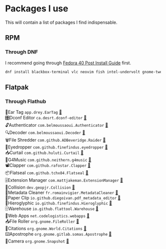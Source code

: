# Packages I use
This will contain a list of packages I find indispensable.

## RPM
### Through DNF
 I recommend going through [Fedora 40 Post Install Guide](https://github.com/devangshekhawat/Fedora-40-Post-Install-Guide) first.

```bash
dnf install blackbox-terminal vlc neovim fish intel-undervolt gnome-tweaks aria2 yt-dlp
```

## Flatpak
### Through Flathub
📝Ear Tag `app.drey.EarTag` [🔗](https://flathub.org/apps/app.drey.EarTag)\
🎛️Dconf Editor `ca.desrt.dconf-editor` [🔗](https://flathub.org/apps/ca.desrt.dconf-editor)\
🔓Authenticator `com.belmoussaoui.Authenticator` [🔗](https://flathub.org/apps/com.belmoussaoui.Authenticator)\
🔍Decoder `com.belmoussaoui.Decoder` [🔗](https://flathub.org/apps/com.belmoussaoui.Decoder)\
🗑️File Shredder `com.github.ADBeveridge.Raider` [🔗](https://flathub.org/apps/com.github.ADBeveridge.Raider)\
🎨Eyedropper `com.github.finefindus.eyedropper` [🔗](https://flathub.org/apps/com.github.finefindus.eyedropper)\
📥Curtail `com.github.huluti.Curtail` [🔗](https://flathub.org/apps/com.github.huluti.Curtail)\
🎷G4Music `com.github.neithern.g4music` [🔗](https://flathub.org/apps/com.github.neithern.g4music)\
📽️Clapper `com.github.rafostar.Clapper` [🔗](https://flathub.org/apps/com.github.rafostar.Clapper)\
📦Flatseal `com.github.tchx84.Flatseal` [🔗](https://flathub.org/apps/com.github.tchx84.Flatseal)\
🎚️Extension Manager `com.mattjakeman.ExtensionManager` [🔗](https://flathub.org/apps/com.mattjakeman.ExtensionManager)\
🪪Collision `dev.geopjr.Collision` [🔗](https://flathub.org/apps/dev.geopjr.Collision)\
🧽Metadata Cleaner `fr.romainvigier.MetadataCleaner` [🔗](https://flathub.org/apps/fr.romainvigier.MetadataCleaner)\
📝Paper Clip `io.github.diegoivan.pdf_metadata_editor` [🔗](https://flathub.org/apps/io.github.diegoivan.pdf_metadata_editor)\
🔣Hieroglyphic `io.github.finefindus.Hieroglyphic` [🔗](https://flathub.org/apps/io.github.finefindus.Hieroglyphic)\
🗄️Warehouse `io.github.flattool.Warehouse` [🔗](https://flathub.org/apps/io.github.flattool.Warehouse)\
🛜Web Apps `net.codelogistics.webapps` [🔗](https://flathub.org/apps/net.codelogistics.webapps)\
📤File Roller `org.gnome.FileRoller` [🔗](https://flathub.org/apps/org.gnome.FileRoller)\
📑Citations `org.gnome.World.Citations` [🔗](https://flathub.org/apps/org.gnome.World.Citations)\
⌨️Apostrophe `org.gnome.gitlab.somas.Apostrophe` [🔗](https://flathub.org/apps/org.gnome.gitlab.somas.Apostrophe)\
📸Camera `org.gnome.Snapshot` [🔗](https://apps.gnome.org/Snapshot/)